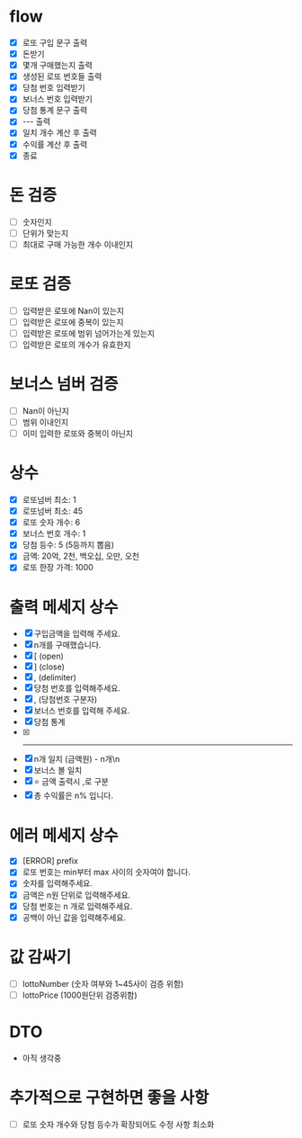 # flow

- [x] 로또 구입 문구 출력
- [x] 돈받기
- [x] 몇개 구매했는지 출력
- [x] 생성된 로또 번호들 출력
- [x] 당첨 번호 입력받기
- [x] 보너스 번호 입력받기
- [x] 당첨 통계 문구 출력
- [x] --- 출력
- [x] 일치 개수 계산 후 출력
- [x] 수익률 계산 후 출력
- [x] 종료

# 돈 검증
- [ ] 숫자인지
- [ ] 단위가 맞는지
- [ ] 최대로 구매 가능한 개수 이내인지

# 로또 검증 
- [ ] 입력받은 로또에 Nan이 있는지
- [ ] 입력받은 로또에 중복이 있는지
- [ ] 입력받은 로또에 범위 넘어가는게 있는지
- [ ] 입력받은 로또의 개수가 유효한지

# 보너스 넘버 검증
- [ ] Nan이 아닌지
- [ ] 범위 이내인지
- [ ] 이미 입력한 로또와 중복이 아닌지

# 상수

- [x] 로또넘버 최소: 1
- [x] 로또넘버 최소: 45
- [x] 로또 숫자 개수: 6
- [x] 보너스 번호 개수: 1
- [x] 당첨 등수: 5 (5등까지 뽑음)
- [x] 금액: 20억, 2천, 백오십, 오만, 오천
- [x] 로또 한장 가격: 1000

# 출력 메세지 상수

- [x] 구입금액을 입력해 주세요.
- [x] n개를 구매했습니다.
- [x] [ (open)
- [x] ] (close)
- [x] , (delimiter)
- [x] 당첨 번호를 입력해주세요.
- [x] , (당첨번호 구분자)
- [x] 보너스 번호를 입력해 주세요.
- [x] 당첨 통계
- [x] ***
- [x] n개 일치 (금액원) - n개\n
- [x] 보너스 볼 일치
- [x] ⭐️ 금액 출력시 ,로 구분
- [x] 총 수익률은 n% 입니다.

# 에러 메세지 상수

- [x] [ERROR] prefix
- [x] 로또 번호는 min부터 max 사이의 숫자여야 합니다.
- [x] 숫자를 입력해주세요.
- [x] 금액은 n원 단위로 입력해주세요.
- [x] 당첨 번호는 n 개로 입력해주세요.
- [x] 공백이 아닌 값을 입력해주세요.

# 값 감싸기

- [ ] lottoNumber (숫자 여부와 1~45사이 검증 위함)
- [ ] lottoPrice (1000원단위 검증위함)

# DTO

- 아직 생각중

# 추가적으로 구현하면 좋을 사항

- [ ] 로또 숫자 개수와 당첨 등수가 확장되어도 수정 사항 최소화